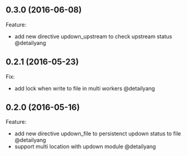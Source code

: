 ## 0.3.0 (2016-06-08)
Feature:
  - add new directive updown_upstream to check upstream status @detailyang

## 0.2.1 (2016-05-23)

Fix:
  - add lock when write to file in multi workers @detailyang


## 0.2.0 (2016-05-16)

Feature:
  - add new directive updown_file to persistenct updown status to file @detailyang
  - support multi location with updown module @detailyang
